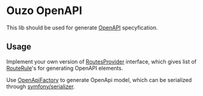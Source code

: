 # Ouzo OpenAPI

This lib should be used for generate [OpenAPI](https://swagger.io/specification/) specyfication.

## Usage

Implement your own version of [RoutesProvider](https://github.com/letsdrink/ouzo-open-api/blob/master/src/OpenApi/RoutesProvider.php?plain=1) interface, which gives list of [RouteRule](https://github.com/letsdrink/ouzo/blob/master/src/Ouzo/Core/Routing/RouteRule.php?plain=1)'s for generating OpenAPI elements.

Use [OpenApiFactory](https://github.com/letsdrink/ouzo-open-api/blob/master/src/OpenApi/OpenApiFactory.php) to generate OpenApi model, which can be serialized through [symfony/serializer](https://github.com/symfony/serializer).
